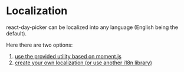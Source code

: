 # Localization

react-day-picker can be localized into any language (English being the default). 

Here there are two options:

1. [use the provided utility based on moment.js](LocalizationMoment.md)
2. [create your own localization (or use another i18n library)](LocalizationCustom.md)
